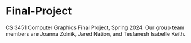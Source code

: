 # Final-Project
CS 3451 Computer Graphics Final Project, Spring 2024.
Our group team members are Joanna Zolnik, Jared Nation, and Tesfanesh Isabelle Keith.

